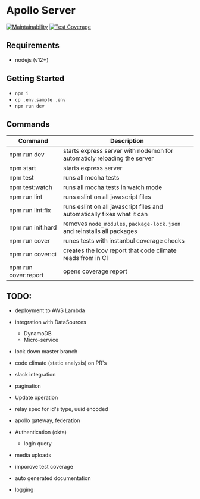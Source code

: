 # Apollo Server

[![Maintainability](https://api.codeclimate.com/v1/badges/8dd418aba27d3dc3d8f8/maintainability)](https://codeclimate.com/github/jcuffney/recipes-apollo-server/maintainability)
[![Test Coverage](https://api.codeclimate.com/v1/badges/8dd418aba27d3dc3d8f8/test_coverage)](https://codeclimate.com/github/jcuffney/recipes-apollo-server/test_coverage)

## Requirements

- nodejs (v12+)

## Getting Started

- `npm i`
- `cp .env.sample .env`
- `npm run dev`

## Commands

| Command              | Description |
| ---------------------|-------------|
| npm run dev          | starts express server with nodemon for automaticly reloading the server |
| npm start            | starts express server |
| npm test             | runs all mocha tests |
| npm test:watch       | runs all mocha tests in watch mode |
| npm run lint         | runs eslint on all javascript files |
| npm run lint:fix     | runs eslint on all javascript files and automatically fixes what it can |
| npm run init:hard    | removes `node_modules`, `package-lock.json` and reinstalls all packages |
| npm run cover        | runes tests with instanbul coverage checks |
| npm run cover:ci     | creates the lcov report that code climate reads from in CI |
| npm run cover:report | opens coverage report |

## TODO:

- deployment to AWS Lambda
- integration with DataSources
  - DynamoDB
  - Micro-service
- lock down master branch
- code climate (static analysis) on PR's
- slack integration

- pagination
- Update operation
- relay spec for id's type, uuid encoded
- apollo gateway, federation
- Authentication (okta)
    - login query
- media uploads

- imporove test coverage
- auto generated documentation
- logging